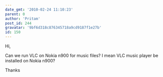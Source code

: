 ```yaml
---
date_gmt: '2010-02-24 11:10:23'
parent: 0
author: 'Pritam'
post_id: 244
gravatar: '9bf6d318c876345718a9cd9187f1e27b'
id: 150
---
```


Hi,

Can we run VLC on Nokia n900 for music files? I mean VLC music player be installed on Nokia n900?

Thanks